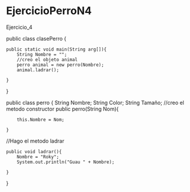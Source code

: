 # EjercicioPerroN4
Ejercicio_4

public class clasePerro {
    
    public static void main(String arg[]){
        String Nombre = "";
        //creo el objeto animal 
        perro animal = new perro(Nombre);
        animal.ladrar();
    
    }
    
}



public class perro {
    String Nombre;
    String Color;
    String Tamaño;
//creo el metodo constructor
    public perro(String Nom){

        this.Nombre = Nom;

    }    

//Hago el metodo ladrar

    public void ladrar(){
        Nombre = "Roky";
        System.out.println("Guau " + Nombre);
        
    }    
    
}
